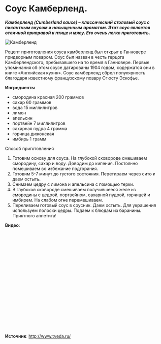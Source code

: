 # Соус Камберленд.

_**Камберленд (Cumberland sauce) – классический столовый соус с пикантным вкусом и насыщенным ароматом. Этот соус является отличной приправой к птице и мясу. Его очень легко приготовить.**_

![Камберленд](/images/Kulinar/Sous/kamberland_01.jpg 'Камберленд')

Рецепт приготовления соуса камберленд был открыт в Ганновере придворным поваром. Соус был назван в честь герцога Камберлендского, пребывавшего на то время в Ганновере. Первые упоминания об этом соусе датированы 1904 годом, содержатся они в книге «Английская кухня». Соус камберленд обрел популярность благодаря известному французскому повару Огюсту Эскофье. 

**Ингредиенты**

- смородина красная 200 граммов
- сахар 60 граммов
- вода 15 миллилитров
- лимон
- апельсин
- портвейн 7 миллилитров
- сахарная пудра 4 грамма
- горчица дижонская
- имбирь 1 грамм

Способ приготовления

1. Готовим основу для соуса. На глубокой сковороде смешиваем смородину, сахар и воду. Доводим до кипения. Постоянно помешиваем во избежание подгорания.
2. Готовим 5-7 минут до густого состояния. Перетираем через сито и даем остыть.
3. Снимаем цедру с лимона и апельсина с помощью терки.
4. В глубокой сковороде смешиваем получившееся желе из смородины с цедрой, портвейном, сахарной пудрой, горчицей и имбирем. На слабом огне перемешиваем.
5. Переливаем готовый соус в соусник. Даем остыть. Для украшения используем полоски цедры. Подаем к блюдам из баранины. Приятного аппетита!

**Видео**:

<div class="youtube" id="zWTm4AF5XgM" style="width: 560px; height: 315px;"></div>

**Источник**: http://www.tveda.ru/

